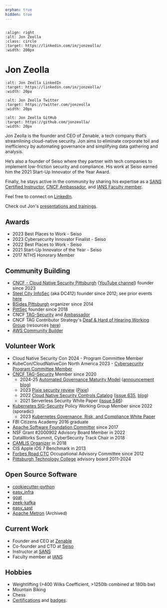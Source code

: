 ```yaml
---
orphan: true
hidden: true
---
```

```{toctree}
```

```{image} img/jon_zeolla.png
:align: right
:alt: Jon Zeolla
:class: circle
:target: https://linkedin.com/in/jonzeolla/
:width: 200px
```

# Jon Zeolla

```{image} img/linkedin.png
:alt: Jon Zeolla LinkedIn
:target: https://linkedin.com/in/jonzeolla/
:width: 20px
```
```{image} img/twitter.png
:alt: Jon Zeolla Twitter
:target: https://twitter.com/jonzeolla
:width: 20px
```
```{image} img/github.png
:alt: Jon Zeolla GitHub
:target: https://github.com/jonzeolla/
:width: 20px
```

Jon Zeolla is the founder and CEO of Zenable, a tech company that’s streamlining cloud-native security. Jon aims to eliminate corporate toil and inefficiency by
automating governance and simplifying data gathering and analysis.

He’s also a founder of Seiso where they partner with tech companies to implement low-friction security and compliance. His work at Seiso earned him the 2021
Start-Up Innovator of the Year Award.

Finally, he stays active in the community by sharing his expertise as a [SANS Certified Instructor](https://www.sans.org/profiles/jon-zeolla), [CNCF
Ambassador](https://www.cncf.io/people/ambassadors/?p=jon-zeolla), and [IANS Faculty
member](https://www.iansresearch.com/our-faculty/faculty/detail/jon-zeolla).

Feel free to connect on [LinkedIn](https://linkedin.com/in/jonzeolla).

Check out Jon's [presentations and trainings](project:./ref/jz-content.md).

## Awards

* 2023 Best Places to Work - Seiso
* 2023 Cybersecurity Innovator Finalist - Seiso
* 2022 Best Places to Work - Seiso
* 2021 Start-Up Innovator of the Year - Seiso
* 2017 NTHS Honorary Member

## Community Building

* [CNCF - Cloud Native Security Pittsburgh](https://community.cncf.io/cloud-native-security-pittsburgh/) ([YouTube
  channel](https://www.youtube.com/@cloud-native-security)) founder since 2023
* [Steel City InfoSec](https://steelcityinfosec.com/) (aka DC412) founder since 2012; see prior events
  [here](https://www.meetup.com/steel-city-infosec/events/?type=past)
* [BSides Pittsburgh](https://bsidespgh.com/) organizer since 2014
* [PittSec](https://pittsec.com/) founder since 2018
* CNCF [TAG-Security](https://github.com/cncf/tag-security) and [Ambassador](https://www.cncf.io/people/ambassadors/?p=jon-zeolla)
* CNCF TAG Contributor Strategy's [Deaf & Hard of Hearing Working Group](https://contribute.cncf.io/about/deaf-and-hard-of-hearing/) (resources
  [here](https://contribute.cncf.io/accessibility/deaf-and-hard-of-hearing/))
* [AWS Community Builder](https://aws.amazon.com/developer/community/community-builders/community-builders-directory/)

## Volunteer Work

* Cloud Native Security Con 2024 - Program Committee Member
* KubeCon/CloudNativeCon North America 2023 - [Cybersecurity Program Committee
  Member](https://www.credly.com/earner/earned/badge/b5fe6313-37ad-41f9-a3b0-a07e6003c6ac)
* [CNCF TAG-Security](https://github.com/cncf/tag-security) Member since 2020
  * 2024-25 [Automated Governance Maturity Model](https://tag-security.cncf.io/community/resources/automated-governance-maturity-model/) ([announcement
    blog](https://www.cncf.io/blog/2025/05/05/announcing-the-automated-governance-maturity-model/))
  * 2023 [Pixie security review](https://github.com/cncf/tag-security/issues/1068) ([Pixie](https://github.com/pixie-io/pixie))
  * 2022 [Cloud Native Security Controls Catalog](https://docs.google.com/spreadsheets/d/1H9J0phBbg47fsyiLNG1-5NXms46KKxTH9ZjcU07no6A/edit#gid=1938257679)
    ([issue 635](https://github.com/cncf/tag-security/issues/635),
    [blog](https://www.cncf.io/blog/2022/06/07/introduction-to-the-cloud-native-security-controls-catalog/))
  * 2021 Serverless Security White Paper ([issue 546](https://github.com/cncf/tag-security/issues/546))
* [Kubernetes SIG-Security](https://github.com/kubernetes/sig-security/tree/main) Policy Working Group Member since 2022 (sporadic)
  * 2023 [Kubernetes Governance, Risk, and Compliance White
    Paper](https://github.com/kubernetes/sig-security/blob/8cf0dd5dc8b9c7e67be71b19e3b4683645b99a68/sig-security-docs/papers/policy_grc/Kubernetes_Policy_WG_Paper_v1_101123.pdf)
* FBI Citizens Academy 2016 graduate
* [Apache Software Foundation Committer](http://home.apache.org/committer-index.html) since 2017
* NSF Grant #2000902 Advisory Board Member in 2022
* DataWorks Summit, CyberSecurity Track Chair in 2018
* [CAMLIS Organizer](https://www.camlis.org/) in 2018
* CIS Apple iOS 7 Benchmark in 2013
* [Forbes Road CTC](https://forbesroad.org/) Occupational Advisory Committee since 2012
* [Pittsburgh Technology College](https://ptcollege.edu/) advisory board 2011-2024

## Open Source Software

* [cookiecutter-python](https://github.com/SeisoLLC/cookiecutter-python)
* [easy_infra](https://github.com/SeisoLLC/easy_infra)
* [goat](https://github.com/SeisoLLC/goat)
* [zeek-kafka](https://github.com/SeisoLLC/zeek-kafka)
* [easy_sast](https://github.com/SeisoLLC/easy_sast)
* [Apache Metron](https://github.com/apache/metron) (Archived)

## Current Work

* Founder and CEO at [Zenable](https://www.zenable.io/#The-Team-slider)
* Co-founder and CTO at [Seiso](https://sei.so/jon)
* Instructor at [SANS](https://www.sans.org/profiles/jon-zeolla/)
* Faculty member at [IANS](https://www.iansresearch.com/our-faculty/faculty/detail/jon-zeolla)

## Hobbies

* Weightlifting (>400 Wilks Coefficient, >1250lb combined at 180lb bw)
* Mountain Biking
* Chess
* [Certifications](https://drive.google.com/drive/u/0/folders/0B2NDLONqoOuTcXU1Uk5yVnBFMW8?resourcekey=0-iM4bgThWU8AStx5cR7RIow) and
  [badges](https://www.credly.com/users/jon-zeolla/badges).
